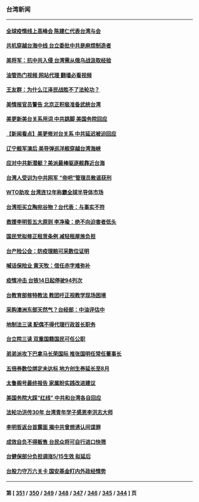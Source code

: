 ### 台湾新闻
---
#### [全球疫情线上高峰会 陈建仁代表台湾与会](../../pages/ncid1349361/n13732801.md?05111645) 
#### [共机穿越台海中线 台立委批中共是麻烦制造者](../../pages/ncid1349361/n13732803.md?05111645) 
#### [美将军：抗中共入侵 台湾需从俄乌战汲取经验](../../pages/ncid1349361/n13732860.md?05111645) 
#### [油管热门视频 网站代理 翻墙必看视频](http://209.222.30.114:81/youtube.html?05111645)
#### [王友群：为什么江泽民战胜不了法轮功？](../../pages/ncid1349361/n13732367.md?05111645) 
#### [美情报官员警告 北京正积极准备武统台湾](../../pages/ncid1349361/n13732763.md?05111645) 
#### [美更新美台关系用词 中共跳脚 美国务院回应](../../pages/ncid1349361/n13732638.md?05111645) 
#### [【新闻看点】美更修对台关系 中共延迟被迫回应](../../pages/ncid1349361/n13732496.md?05111645) 
#### [辽宁舰军演后 美导弹巡洋舰穿越台湾海峡](../../pages/ncid1349361/n13732460.md?05111645) 
#### [应对中共新潜艇？美派最棒驱逐舰靠近台海](../../pages/ncid1349361/n13732480.md?05111645) 
#### [台湾人受训为中共网军 “帝吧”管理员散谣获刑](../../pages/ncid1349361/n13732240.md?05111645) 
#### [WTO助攻 台湾连12年称霸全球半导体市场](../../pages/ncid1349361/n13732094.md?05111645) 
#### [台湾拒买立陶宛谷物？台代表：与事实不符](../../pages/ncid1349361/n13732152.md?05111645) 
#### [救援李明哲五大原则 李净瑜：绝不向迫害者低头](../../pages/ncid1349361/n13732135.md?05111645) 
#### [国民党拟修正租赁条例 减轻租屋族负担](../../pages/ncid1349361/n13732186.md?05111645) 
#### [台产险公会：防疫理赔可采数位证明](../../pages/ncid1349361/n13732216.md?05111645) 
#### [喊话保险业 黄天牧：信任赤字难弥补](../../pages/ncid1349361/n13732214.md?05111645) 
#### [疫情冲击 台铁14日起停驶94列次](../../pages/ncid1349361/n13732217.md?05111645) 
#### [台教育部修特教法 教团吁正视教学现场困境](../../pages/ncid1349361/n13732218.md?05111645) 
#### [采购澳洲东部天然气？台经部：中油评估中](../../pages/ncid1349361/n13732192.md?05111645) 
#### [地制法三读 配偶不得代理行政首长职务](../../pages/ncid1349361/n13732195.md?05111645) 
#### [台立院三读 双重国籍国民可任公职](../../pages/ncid1349361/n13732196.md?05111645) 
#### [弟弟派攻下巴拿马长荣国际 推张国明任常任董事长](../../pages/ncid1349361/n13732185.md?05111645) 
#### [五倍券数位绑定未达标 地方创生券延长至8月](../../pages/ncid1349361/n13732197.md?05111645) 
#### [太鲁阁号最终报告 家属盼实践改进建议](../../pages/ncid1349361/n13732200.md?05111645) 
#### [美国务院大踩“红线” 中共和台湾各自回应](../../pages/ncid1349361/n13732069.md?05111645) 
#### [法轮功洪传30年 台湾青年学子感恩李洪志大师](../../pages/ncid1349361/n13731975.md?05111645) 
#### [李明哲返台首露面 揭中共曾想诱认间谍罪](../../pages/ncid1349361/n13732172.md?05111645) 
#### [成效自负不得贩售 台民众将可自行进口快筛](../../pages/ncid1349361/n13732096.md?05111645) 
#### [台健保部分负担调涨5/15生效 拟延后](../../pages/ncid1349361/n13732104.md?05111645) 
#### [台股力守万六关卡 国安基金盯内外政经情势](../../pages/ncid1349361/n13732118.md?05111645) 

---
#### 第 [ [351](./351.md?05111645) / [350](./350.md?05111645) / [349](./349.md?05111645) / [348](./348.md?05111645) / [347](./347.md?05111645) / [346](./346.md?05111645) / [345](./345.md?05111645) / [344](./344.md?05111645) ] 页
